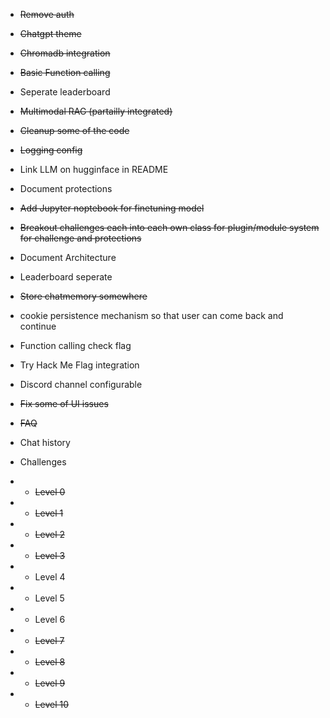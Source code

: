 * ~~Remove auth~~
* ~~Chatgpt theme~~
* ~~Chromadb integration~~
* ~~Basic Function calling~~
* Seperate leaderboard
* ~~Multimodal RAG (partailly integrated)~~
* ~~Cleanup some of the code~~
* ~~Logging config~~
* Link LLM on hugginface in README
* Document protections
* ~~Add Jupyter noptebook for finetuning model~~
* ~~Breakout challenges each into each own class for plugin/module system for challenge and protections~~
* Document Architecture
* Leaderboard seperate
* ~~Store chatmemory somewhere~~
* cookie persistence mechanism so that user can come back and continue
* Function calling check flag
* Try Hack Me Flag integration
* Discord channel configurable
* ~~Fix some of UI issues~~
* ~~FAQ~~
* Chat history

* Challenges
* * ~~Level 0~~
* * ~~Level 1~~
* * ~~Level 2~~
* * ~~Level 3~~
* * Level 4
* * Level 5
* * Level 6
* * ~~Level 7~~
* * ~~Level 8~~
* * ~~Level 9~~
* * ~~Level 10~~
